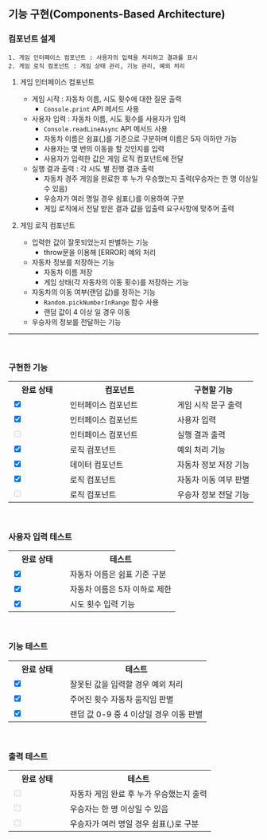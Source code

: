 ## 기능 구현(Components-Based Architecture)

### 컴포넌트 설계
    1. 게임 인터페이스 컴포넌트 : 사용자의 입력을 처리하고 결과를 표시
    2. 게임 로직 컴포넌트 : 게임 상태 관리, 기능 관리, 예외 처리


1. 게임 인터페이스 컴포넌트
    - 게임 시작 : 자동차 이름, 시도 횟수에 대한 질문 출력
        - `Console.print` API 메서드 사용
    - 사용자 입력 : 자동차 이름, 시도 횟수를 사용자가 입력
        - `Console.readLineAsync` API 메서드 사용
        - 자동차 이름은 쉼표(,)를 기준으로 구분하며 이름은 5자 이하만 가능
        - 사용자는 몇 번의 이동을 할 것인지를 입력
        - 사용자가 입력한 값은 게임 로직 컴포넌트에 전달
    - 실행 결과 출력 : 각 시도 별 진행 결과 출력
        - 자동차 경주 게임을 완료한 후 누가 우승했는지 출력(우승자는 한 명 이상일 수 있음)
        - 우승자가 여러 명일 경우 쉼표(,)를 이용하여 구분
        - 게임 로직에서 전달 받은 결과 값을 입출력 요구사항에 맞추어 출력

2. 게임 로직 컴포넌트
    - 입력한 값이 잘못되었는지 판별하는 기능
        - throw문을 이용해 [ERROR] 예외 처리
    - 자동차 정보를 저장하는 기능
        - 자동차 이름 저장
        - 게임 상태(각 자동차의 이동 횟수)를 저장하는 기능
    - 자동차의 이동 여부(랜덤 값)를 정하는 기능
        - `Random.pickNumberInRange` 함수 사용
        - 랜덤 값이 4 이상 일 경우 이동
    - 우승자의 정보를 전달하는 기능

---
<br>

### 구현한 기능

<table>
    <tr>
        <th style = 'width : 100px'>완료 상태</th>
        <th style = 'width : 200px'> 컴포넌트</th>
        <th>구현할 기능</th>
    </tr>
    <tr>
        <td><input type="checkBox" checked></td>
        <td>인터페이스 컴포넌트</td>
        <td>게임 시작 문구 출력</td>
    </tr>
    <tr>
        <td><input type="checkBox" checked></td>
        <td rowsp>인터페이스 컴포넌트</td>
        <td>사용자 입력</td>
    </tr>
    <tr>
        <td><input type="checkBox" disabled></td>
        <td>인터페이스 컴포넌트</td>
        <td>실행 결과 출력</td>
    </tr>
    <tr>
        <td><input type="checkBox" checked></td>
        <td>로직 컴포넌트</td>
        <td>예외 처리 기능</td>
    </tr>
    <tr>
        <td><input type="checkBox" checked></td>
        <td>데이터 컴포넌트</td>
        <td>자동차 정보 저장 기능</td>
    </tr>
    <tr>
        <td><input type="checkBox" checked></td>
        <td>로직 컴포넌트</td>
        <td>자동차 이동 여부 판별</td>
    </tr>
    <tr>
        <td><input type="checkBox" disabled></td>
        <td>로직 컴포넌트</td>
        <td>우승자 정보 전달 기능</td>
    </tr>   
</table>

<br>

### 사용자 입력 테스트

<table>
    <tr>
        <th style = 'width : 100px'>완료 상태</th>
        <th>테스트</th>
    </tr>
    <tr>
        <td><input type="checkBox" checked></td>
        <td>자동차 이름은 쉼표 기준 구분</td>
    </tr>
    <tr>
        <td><input type="checkBox" checked></td>
        <td>자동차 이름은 5자 이하로 제한</td>
    </tr>
    <tr>
        <td><input type="checkBox" checked></td>
        <td>시도 횟수 입력 기능</td>
    </tr>
</table>

<br>

### 기능 테스트

<table>
    <tr>
        <th style = 'width : 100px'>완료 상태</th>
        <th>테스트</th>
    </tr>
    <tr>
        <td><input type="checkBox" checked></td>
        <td>잘못된 값을 입력할 경우 예외 처리</td>
    </tr>
    <tr>
        <td><input type="checkBox" checked></td>
        <td>주어진 횟수 자동차 움직임 판별</td>
    </tr>
    <tr>
        <td><input type="checkBox" checked></td>
        <td>랜덤 값 0-9 중 4 이상일 경우 이동 판별</td>
    </tr>
</table>

<br>

### 출력 테스트

<table>
    <tr>
        <th style = 'width : 100px'>완료 상태</th>
        <th>테스트</th>
    </tr>
    <tr>
        <td><input type="checkBox" disabled></td>
        <td>자동차 게임 완료 후 누가 우승했는지 출력</td>
    </tr>
    <tr>
        <td><input type="checkBox" disabled></td>
        <td>우승자는 한 명 이상일 수 있음</td>
    </tr>
    <tr>
        <td><input type="checkBox" disabled></td>
        <td>우승자가 여러 명일 경우 쉼표(,)로 구분</td>
    </tr>
</table>